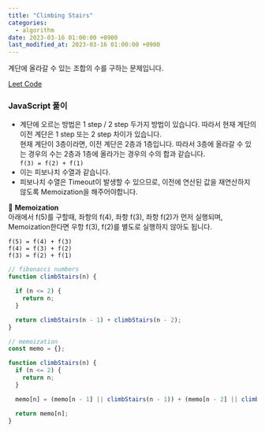 ```yaml
---
title: "Climbing Stairs"
categories: 
  - algorithm
date: 2023-03-16 01:00:00 +0900
last_modified_at: 2023-03-16 01:00:00 +0900
---
```


계단에 올라갈 수 있는 조합의 수를 구하는 문제입니다.

[Leet Code](https://leetcode.com/problems/climbing-stairs)

### JavaScript 풀이
- 계단에 오르는 방법은 1 step / 2 step 두가지 방법이 있습니다. 따라서 현재 계단의 이전 계단은 1 step 또는 2 step 차이가 있습니다.  
현재 계단이 3층이라면, 이전 계단은 2층과 1층입니다. 따라서 3층에 올라갈 수 있는 경우의 수는 2층과 1층에 올라가는 경우의 수의 합과 같습니다.  
``f(3) = f(2) + f(1)`` 
- 이는 피보나치 수열과 같습니다.
- 피보나치 수열은 Timeout이 발생할 수 있으므로, 이전에 연산된 값을 재연산하지 않도록 Memoization을 해주어야합니다.

🔎 **Memoization**  
아래에서 f(5)를 구할때, 좌항의 f(4), 좌항 f(3), 좌항 f(2)가 먼저 실행되며, Memoization한다면 우항 f(3), f(2)를 별도로 실행하지 않아도 됩니다.
```
f(5) = f(4) + f(3)
f(4) = f(3) + f(2)
f(3) = f(2) + f(1)
```

``` js
// fibonacci numbers
function climbStairs(n) {

  if (n <= 2) {
    return n;
  }

  return climbStairs(n - 1) + climbStairs(n - 2);
}
```

``` js
// memoization
const memo = {};

function climbStairs(n) {
  if (n <= 2) {
    return n;
  }

  memo[n] = (memo[n - 1] || climbStairs(n - 1)) + (memo[n - 2] || climbStairs(n - 2));

  return memo[n];
}
```

